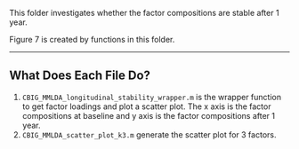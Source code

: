 This folder investigates whether the factor compositions are stable after 1 year.

Figure 7 is created by functions in this folder.

----

## What Does Each File Do?
1. `CBIG_MMLDA_longitudinal_stability_wrapper.m` is the wrapper function to get factor loadings and plot a scatter plot. The x axis is the factor compositions at baseline and y axis is the factor compositions after 1 year.
2. `CBIG_MMLDA_scatter_plot_k3.m` generate the scatter plot for 3 factors.